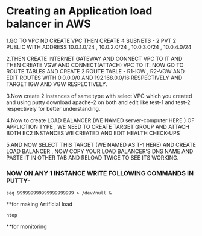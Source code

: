 # Creating an Application load balancer in AWS
1.GO TO VPC ND CREATE VPC THEN CREATE 4 SUBNETS - 2 PVT 2 PUBLIC WITH ADDRESS 10.0.1.0/24 , 10.0.2.0/24 , 10.0.3.0/24 , 10.0.4.0/24

2.THEN CREATE INTERNET GATEWAY AND CONNECT VPC TO IT AND THEN CREATE VGW AND CONNECT(ATTACH) VPC TO IT. NOW GO TO ROUTE TABLES AND CREATE 2 ROUTE 
  TABLE - R1-IGW , R2-VGW AND EDIT ROUTES WITH 0.0.0.0/0 AND 192.168.0.0/16 RESPECTIVELY AND TARGET IGW AND VGW RESPECTIVELY.
  
3.Now create 2 instances of same type with select VPC which you created and using putty download apache-2 on both and edit like test-1 and test-2 respectively for better understanding.

4.Now to create LOAD BALANCER (WE NAMED server-computer HERE ) OF APPLICTION TYPE , WE NEED TO CREATE TARGET GROUP AND ATTACH BOTH EC2 INSTANCES WE CREATED AND EDIT HEALTH CHECK-UPS 

5.AND NOW SELECT THIS TARGET (WE NAMED AS T-1 HERE) AND CREATE LOAD BALANCER , NOW COPY YOUR LOAD BALANCER'S DNS NAME AND PASTE IT IN OTHER TAB AND RELOAD TWICE TO SEE ITS WORKING.
### NOW ON ANY 1 INSTANCE WRITE FOLLOWING COMMANDS IN PUTTY-
```
seq 999999999999999999999 > /dev/null &
```
**for making Artificial load
```
htop
```
**for monitoring
